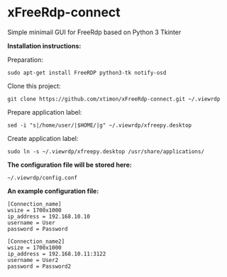 # xFreeRdp-connect
Simple minimail GUI for FreeRdp based on Python 3 Tkinter

**Installation instructions:**

Preparation:

    sudo apt-get install FreeRDP python3-tk notify-osd

Clone this project:  

    git clone https://github.com/xtimon/xFreeRdp-connect.git ~/.viewrdp

Prepare application label:

    sed -i "s|/home/user/|$HOME/|g" ~/.viewrdp/xfreepy.desktop

Create application label:

    sudo ln -s ~/.viewrdp/xfreepy.desktop /usr/share/applications/

**The configuration file will be stored here:**

    ~/.viewrdp/config.conf

**An example configuration file:**

    [Connection_name]
    wsize = 1700x1000
    ip_address = 192.168.10.10
    username = User
    password = Password
    
    [Connection_name2]
    wsize = 1700x1000
    ip_address = 192.168.10.11:3122
    username = User2
    password = Password2


